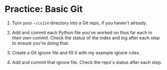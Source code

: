 # Practice: Basic Git

1.  Turn your `~/cs114` directory into a Git repo, if you haven't already.

1.  Add and commit each Python file you've worked on thus far each in _their own commit_.
    Check the status of the index and log after each step to ensure you're doing that.

1.  Create a Git ignore file and fill it with my example ignore rules.

1.  Add and commit that ignore file.
    Check the repo's status after each step.
